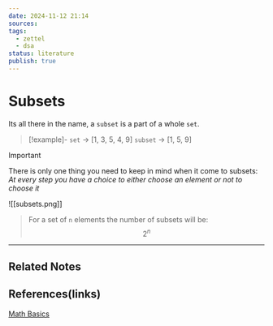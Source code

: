 ```yaml
---
date: 2024-11-12 21:14
sources: 
tags:
  - zettel
  - dsa
status: literature
publish: true
---
```

# Subsets

Its all there in the name, a `subset` is a part of a whole `set`. 

> [!example]-
> `set` -> [1, 3, 5, 4, 9]
> `subset` -> [1, 5, 9]

> [!important]
> There is only one thing you need to keep in mind when it come to subsets: *At every step you have a choice to either choose an element or not to choose it*

![[subsets.png]]

> For a set of `n` elements the number of subsets will be: $$2^n$$

---
## Related Notes

## References(links)
[Math Basics](https://algo.monster/problems/math-basics)
